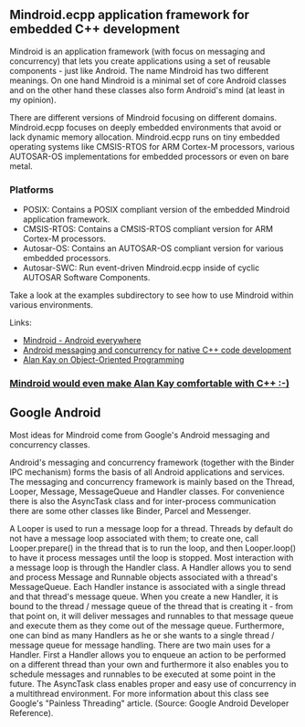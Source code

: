## Mindroid.ecpp application framework for embedded C++ development ##

Mindroid is an application framework (with focus on messaging and concurrency) that lets you create applications using a set of reusable components - just like Android.
The name Mindroid has two different meanings. On one hand Mindroid is a minimal set of core Android classes and on the other hand these classes also form Android's mind (at least in my opinion).

There are different versions of Mindroid focusing on different domains.
Mindroid.ecpp focuses on deeply embedded environments that avoid or lack dynamic memory allocation.
Mindroid.ecpp runs on tiny embedded operating systems like CMSIS-RTOS for ARM Cortex-M processors, various AUTOSAR-OS implementations for embedded processors or even on bare metal.

### Platforms ###
- POSIX: Contains a POSIX compliant version of the embedded Mindroid application framework.
- CMSIS-RTOS: Contains a CMSIS-RTOS compliant version for ARM Cortex-M processors.
- Autosar-OS: Contains an AUTOSAR-OS compliant version for various embedded processors.
- Autosar-SWC: Run event-driven Mindroid.ecpp inside of cyclic AUTOSAR Software Components.

Take a look at the examples subdirectory to see how to use Mindroid within various environments.

Links:
- [Mindroid - Android everywhere](http://himmele.blogspot.de/2013/10/mindroid-android-everywhere.html)
- [Android messaging and concurrency for native C++ code development](http://himmele.blogspot.com/2011/08/android-messaging-and-concurrency-for.html)
- [Alan Kay on Object-Oriented Programming](http://himmele.blogspot.com/2010/11/alan-kay-on-object-oriented-programming.html)

### [Mindroid would even make Alan Kay comfortable with C++ :-)](http://himmele.blogspot.com/2010/11/alan-kay-on-object-oriented-programming.html) ###

## Google Android ##

Most ideas for Mindroid come from Google's Android messaging and concurrency classes.

Android's messaging and concurrency framework (together with the Binder IPC mechanism) forms the basis of all Android applications and services.
The messaging and concurrency framework is mainly based on the Thread, Looper, Message, MessageQueue and Handler classes.
For convenience there is also the AsyncTask class and for inter-process communication there are some other classes like Binder, Parcel and Messenger.

A Looper is used to run a message loop for a thread. Threads by default do not have a message loop associated with them; to create one,
call Looper.prepare() in the thread that is to run the loop, and then Looper.loop() to have it process messages until the loop is stopped.
Most interaction with a message loop is through the Handler class. A Handler allows you to send and process Message and Runnable objects associated with a thread's MessageQueue.
Each Handler instance is associated with a single thread and that thread's message queue. When you create a new Handler,
it is bound to the thread / message queue of the thread that is creating it - from that point on,
it will deliver messages and runnables to that message queue and execute them as they come out of the message queue.
Furthermore, one can bind as many Handlers as he or she wants to a single thread / message queue for message handling.
There are two main uses for a Handler. First a Handler allows you to enqueue an action to be performed on a different thread than your own
and furthermore it also enables you to schedule messages and runnables to be executed at some point in the future.
The AsyncTask class enables proper and easy use of concurrency in a multithread environment.
For more information about this class see Google's "Painless Threading" article. (Source: Google Android Developer Reference).
